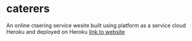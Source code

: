 # caterers
An online ctaering service wesite built using platform as a service cloud Heroku and deployed on Heroku
[link to website](http://caterers-1.herokuapp.com/index.html)
